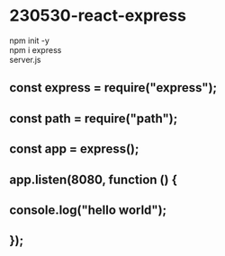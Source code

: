 # 230530-react-express

npm init -y  
npm i express  
server.js

## const express = require("express");

## const path = require("path");

## const app = express();

##

## app.listen(8080, function () {

## console.log("hello world");

## });
